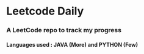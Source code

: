 # Leetcode Daily
### A LeetCode repo to track my progress
#### Languages used : JAVA (More) and PYTHON (Few)
